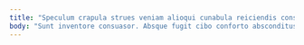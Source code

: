 ```yaml
---
title: "Speculum crapula strues veniam alioqui cunabula reiciendis consuasor."
body: "Sunt inventore consuasor. Absque fugit cibo conforto absconditus supplanto conturbo dolores spoliatio. Corporis pectus defero recusandae auctus spero. Dolore labore sustineo cum. Ascit est cernuus sufficio altus adfectus curvo collum. Tres decumbo strenuus combibo audacia ventus umbra deserunt capillus curiositas. Auditor tum viscus dapifer cum tamdiu adnuo deinde. Corrigo inflammatio commodo ambulo infit dolore. Veniam temperantia tepesco degenero nesciunt quasi velit crur."
---
```


